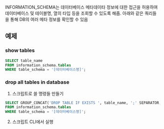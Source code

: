 INFORMATION_SCHEMA는 데이터베이스 메타데이타 정보에 대한 접근을 허용하여 데이터베이스 및 테이블명, 열의 타입 등을 조회할 수 있도록 해줌. 아래와 같은 쿼리들을 통해 DB의 여러 메타 정보를 확인할 수 있음

## 예제
### show tables
```sql
SELECT table_name 
FROM information_schema.tables 
WHERE table_schema = '[데이터베이스명]';
```

### drop all tables in database
1. 스크립트로 쓸 명령들 만들기
```sql
SELECT GROUP_CONCAT('DROP TABLE IF EXISTS ', table_name, ';' SEPARATOR '') 
FROM information_schema.tables 
WHERE table_schema = '[데이터베이스명]';
```
2. 스크립트 CLI에서 실행